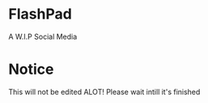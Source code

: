 # FlashPad
A W.I.P Social Media



# Notice

This will not be edited ALOT! Please wait intill it's finished

